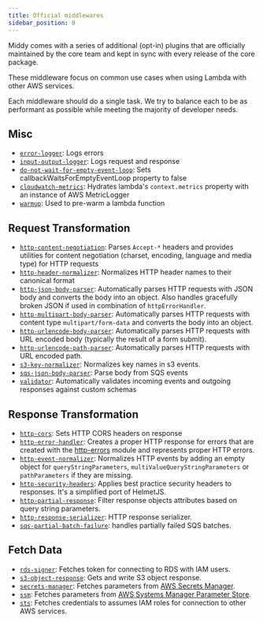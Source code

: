 ```yaml
---
title: Official middlewares
sidebar_position: 0
---
```


Middy comes with a series of additional (opt-in) plugins that are officially maintained by the core team and kept in sync with every release of the core package.

These middleware focus on common use cases when using Lambda with other AWS services.

Each middleware should do a single task. We try to balance each to be as performant as possible while meeting the majority of developer needs.


## Misc

- [`error-logger`](https://middy.js.org/docs/middlewares/error-logger): Logs errors
- [`input-output-logger`](https://middy.js.org/docs/middlewares/input-output-logger): Logs request and response
- [`do-not-wait-for-empty-event-loop`](https://middy.js.org/docs/middlewares/do-not-wait-for-empty-event-loop): Sets callbackWaitsForEmptyEventLoop property to false
- [`cloudwatch-metrics`](https://middy.js.org/docs/middlewares/cloudwatch-metrics): Hydrates lambda's `context.metrics` property with an instance of AWS MetricLogger
- [`warmup`](https://middy.js.org/docs/middlewares/warmup): Used to pre-warm a lambda function


## Request Transformation

- [`http-content-negotiation`](https://middy.js.org/docs/middlewares/http-content-negotiation): Parses `Accept-*` headers and provides utilities for content negotiation (charset, encoding, language and media type) for HTTP requests
- [`http-header-normalizer`](https://middy.js.org/docs/middlewares/http-header-normalizer): Normalizes HTTP header names to their canonical format
- [`http-json-body-parser`](https://middy.js.org/docs/middlewares/http-json-body-parser): Automatically parses HTTP requests with JSON body and converts the body into an object. Also handles gracefully broken JSON if used in combination of
  `httpErrorHandler`.
- [`http-multipart-body-parser`](https://middy.js.org/docs/middlewares/http-multipart-body-parser): Automatically parses HTTP requests with content type `multipart/form-data` and converts the body into an object.
- [`http-urlencode-body-parser`](https://middy.js.org/docs/middlewares/http-urlencode-body-parser): Automatically parses HTTP requests with URL encoded body (typically the result of a form submit).
- [`http-urlencode-path-parser`](https://middy.js.org/docs/middlewares/http-urlencode-path-parser): Automatically parses HTTP requests with URL encoded path.
- [`s3-key-normalizer`](https://middy.js.org/docs/middlewares/s3-key-normalizer): Normalizes key names in s3 events.
- [`sqs-json-body-parser`](https://middy.js.org/docs/middlewares/sqs-json-body-parser): Parse body from SQS events
- [`validator`](https://middy.js.org/docs/middlewares/validator): Automatically validates incoming events and outgoing responses against custom schemas


## Response Transformation

- [`http-cors`](https://middy.js.org/docs/middlewares/http-cors): Sets HTTP CORS headers on response
- [`http-error-handler`](https://middy.js.org/docs/middlewares/http-error-handler): Creates a proper HTTP response for errors that are created with the [http-errors](https://www.npmjs.com/package/http-errors) module and represents proper HTTP errors.
- [`http-event-normalizer`](https://middy.js.org/docs/middlewares/http-event-normalizer): Normalizes HTTP events by adding an empty object for `queryStringParameters`, `multiValueQueryStringParameters` or `pathParameters` if they are missing.
- [`http-security-headers`](https://middy.js.org/docs/middlewares/http-security-headers): Applies best practice security headers to responses. It's a simplified port of HelmetJS.
- [`http-partial-response`](https://middy.js.org/docs/middlewares/http-partial-response): Filter response objects attributes based on query string parameters.
- [`http-response-serializer`](https://middy.js.org/docs/middlewares/http-response-serializer): HTTP response serializer.
- [`sqs-partial-batch-failure`](https://middy.js.org/docs/middlewares/sqs-partial-batch-failure): handles partially failed SQS batches.


## Fetch Data

- [`rds-signer`](https://middy.js.org/docs/middlewares/rds-signer): Fetches token for connecting to RDS with IAM users.
- [`s3-object-response`](https://middy.js.org/docs/middlewares/s3-object-response): Gets and write S3 object response.
- [`secrets-manager`](https://middy.js.org/docs/middlewares/secrets-manager): Fetches parameters from [AWS Secrets Manager](https://docs.aws.amazon.com/secretsmanager/latest/userguide/intro.html).
- [`ssm`](https://middy.js.org/docs/middlewares/ssm): Fetches parameters from [AWS Systems Manager Parameter Store](https://docs.aws.amazon.com/systems-manager/latest/userguide/systems-manager-paramstore.html).
- [`sts`](https://middy.js.org/docs/middlewares/sts): Fetches credentials to assumes IAM roles for connection to other AWS services.
